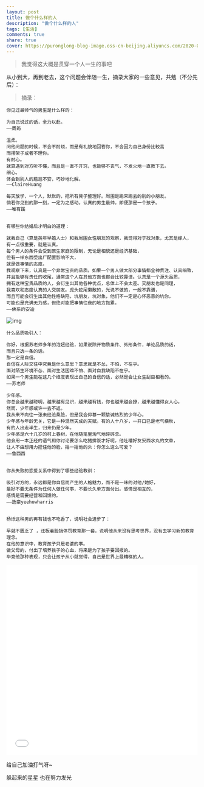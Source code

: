 ```yaml
---
layout: post
title: 做个什么样的人
description: "做个什么样的人"
tags: [生活]
comments: true
share: true
cover: https://puronglong-blog-image.oss-cn-beijing.aliyuncs.com/2020-03-22-IMG_0569.JPG
---
```


> 我觉得这大概是贯穿一个人一生的事吧

<!-- more -->

从小到大，再到老去，这个问题会伴随一生，摘录大家的一些意见，共勉（不分先后）：

> 摘录：

```
你见过最帅气的男生是什么样的：

为自己说过的话，全力以赴。
——周筠

温柔。
问他问题的时候，不会不耐烦，而是有礼貌地回答你，不会因为自己身份比较高
而摆架子或者不理你。
有耐心。
就算遇到对方听不懂，而且是一直不开窍，也能够不丧气，不发火地一直教下去。
细心。
体会到别人的尴尬不安，巧妙地化解。
——ClaireHuang

每天放学，一个人，默默的，把所有凳子整理好。周围是跑来跑去的别的小朋友。
倘若你见到的那一刻，一定为之感动。认真的男生最帅。即便那是一个孩子。
——唯有蹊


有哪些你结婚后才明白的道理：

就我自己（算是英年早婚人士）和我周围女性朋友的观察，我觉得对于找对象，尤其是嫁人，
有一点很重要，就是认真。
每个男人的条件会受到原生家庭的限制，无论是相貌还是经济基础，
但有一样东西受出厂配置影响不大，
就是做事情的态度。
我观察下来，认真是一个非常宝贵的品质。如果一个男人做大部分事情都全神贯注、认真细致，
并且能够有责任的收尾，通常这个人在其他方面也都会比较靠谱。认真是一个源头品质，
拥有这种宝贵品质的人，会衍生出其他各种优点，总体上不会太差。交朋友也是同理，
我喜欢和态度认真的人交朋友。虎头蛇尾懒散的，光说不做的，一般不靠谱，
而且可能会衍生出其他性格缺陷，坑朋友，坑对象，他们不一定是心怀恶意的坑你，
可能也是充满无力感，但绝对能把事情往衰的地方拖累。
——佛系的安迪
```
![img](https://puronglong-blog-image.oss-cn-beijing.aliyuncs.com/2020-03-22-IMG_0551.JPG)

```
什么品质吸引人：

你好，根据苏老师多年的泡妞经验，如果说除开物质条件、外形条件，单论品质的话，
而且只选一条的话。
那一定是自信。
自信在人际交往中究竟是什么意思？意思就是不怂，不怕，不在乎。
面对陌生环境不怂、面对生活困难不怕、面对自我缺陷不在乎。
如果一个男生能在这几个维度表现出自己的自信的话，必然是会让女生刮目相看的。
——苏老师

少年感。
你总会越来越聪明，越来越有见识，越来越有钱，你也越来越会撩，越来越懂得女人心。
然而，少年感或许一去不返。
我从来不向往一张未经沧桑脸，但是我会仰慕一颗挚诚热烈的少年心。
少年感与年龄无关，它是一种混然天成的天赋。有的人十八岁，一开口已是老气横秋，
有的人出走半生，归来仍是少年。
少年感是六十几岁的村上春树，在他随笔里淘气地碎碎念。
他会用一本正经的语气和你讨论要怎么吃猪排饭才好呢，他吐糟好友安西水丸的文章，
让人不由想用力捏住他的脸，摇一摇他的头：你怎么这么可爱？
——鲁西西


你从失败的恋爱关系中得到了哪些经验教训：

吸引对方的，永远都是你自信而产生的人格魅力，而不是一味的对他/她好，
最好不要无条件为任何人做任何事，不要长久单方面付出。感情是相互的，
感情是需要经营和回馈的。
——逸豪yeehowharris


杨烁这种男的再有钱也不吃香了，说明社会进步了：

早就不匮乏了 ，还板着脸搞体罚教育那一套，说明他从来没有思考世界，没有去学习新的教育理念。
在他的意识中，教育孩子只是老婆的事。
做父母的，付出了培养孩子的心血，将来是为了孩子要回报的。
毕竟他那种表现，只会让孩子从小就觉得，自己是世界上最糟糕的人。
```

<iframe src="//player.bilibili.com/player.html?aid=94884556&cid=161983011&page=1&high_quality=1" scrolling="no" border="0" frameborder="no" framespacing="0" allowfullscreen="true"
width="100%" height="500"> </iframe>

给自己加油打气呀~

躲起来的星星 也在努力发光
